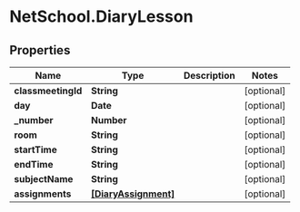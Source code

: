 # NetSchool.DiaryLesson

## Properties
Name | Type | Description | Notes
------------ | ------------- | ------------- | -------------
**classmeetingId** | **String** |  | [optional] 
**day** | **Date** |  | [optional] 
**_number** | **Number** |  | [optional] 
**room** | **String** |  | [optional] 
**startTime** | **String** |  | [optional] 
**endTime** | **String** |  | [optional] 
**subjectName** | **String** |  | [optional] 
**assignments** | [**[DiaryAssignment]**](DiaryAssignment.md) |  | [optional] 
